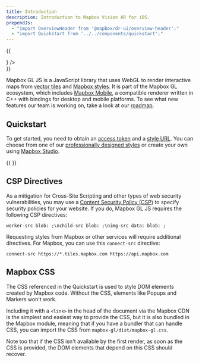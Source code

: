 ```yaml
---
title: Introduction
description: Introduction to Mapbox Vision AR for iOS.
prependJs:
  - "import OverviewHeader from '@mapbox/dr-ui/overview-header';"
  - "import Quickstart from '../../components/quickstart';"
---
```


{{
<div className="mb24">
    <OverviewHeader 
    features={[
        "Custom map styles",
        "Fast vector maps",
        "Compatible with other Mapbox tools"
    ]}
    title="Mapbox GL JS"
    version="0.48.0"
    changelogLink="https://github.com/mapbox/mapbox-gl-js/blob/master/CHANGELOG.md"
    ghLink="https://github.com/mapbox/mapbox-gl-js"
    installLink="https://www.mapbox.com/install/js/"
    image={<div />}
    />
</div>
}}

Mapbox GL JS is a JavaScript library that uses WebGL to render interactive maps from [vector tiles](https://www.mapbox.com/help/define-vector-tiles) and [Mapbox styles]({{prefixUrl('/style-spec')}}). It is part of the Mapbox GL ecosystem, which includes [Mapbox Mobile](https://www.mapbox.com/mobile/), a compatible renderer written in C++ with bindings for desktop and mobile platforms. To see what new features our team is working on, take a look at our [roadmap]({{prefixUrl('/roadmap')}}).

## Quickstart

To get started, you need to obtain an [access token](https://www.mapbox.com/help/create-api-access-token/) and a [style URL](https://www.mapbox.com/help/define-style-url/). You can choose from one of our [professionally designed styles](https://www.mapbox.com/api-documentation/#styles) or create your own using [Mapbox Studio](https://www.mapbox.com/studio).

{{
<Quickstart />
}}


## CSP Directives

As a mitigation for Cross-Site Scripting and other types of web security vulnerabilities, you may use a <a href='https://developer.mozilla.org/en-US/docs/Web/Security/CSP'>Content Security Policy (CSP)</a> to specify security policies for your website. If you do, Mapbox GL JS requires the following CSP directives:

```
worker-src blob: ;\nchild-src blob: ;\nimg-src data: blob: ;
```

Requesting styles from Mapbox or other services will require additional directives. For Mapbox, you can use this `connect-src` directive:

```
connect-src https://*.tiles.mapbox.com https://api.mapbox.com
```

## Mapbox CSS

The CSS referenced in the Quickstart is used to style DOM elements created by Mapbox code. Without the CSS, elements like Popups and Markers won't work.

Including it with a `<link>` in the head of the document via the Mapbox CDN is the simplest and easiest way to provide the CSS, but it is also bundled in the Mapbox module, meaning that if you have a bundler that can handle CSS, you can import the CSS from `mapbox-gl/dist/mapbox-gl.css`.

Note too that if the CSS isn't available by the first render, as soon as the CSS is provided, the DOM elements that depend on this CSS should recover.
